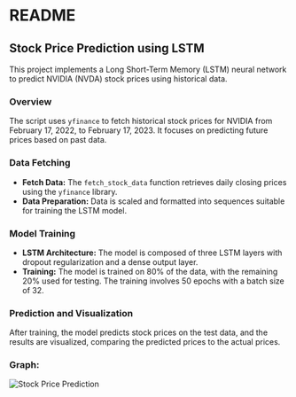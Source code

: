 # README

## Stock Price Prediction using LSTM

This project implements a Long Short-Term Memory (LSTM) neural network to predict NVIDIA (NVDA) stock prices using historical data.

### Overview

The script uses `yfinance` to fetch historical stock prices for NVIDIA from February 17, 2022, to February 17, 2023. It focuses on predicting future prices based on past data.

### Data Fetching

- **Fetch Data:** The `fetch_stock_data` function retrieves daily closing prices using the `yfinance` library.
- **Data Preparation:** Data is scaled and formatted into sequences suitable for training the LSTM model.

### Model Training

- **LSTM Architecture:** The model is composed of three LSTM layers with dropout regularization and a dense output layer.
- **Training:** The model is trained on 80% of the data, with the remaining 20% used for testing. The training involves 50 epochs with a batch size of 32.

### Prediction and Visualization

After training, the model predicts stock prices on the test data, and the results are visualized, comparing the predicted prices to the actual prices.

### Graph:

![Stock Price Prediction](nvidia-prediction.png)


